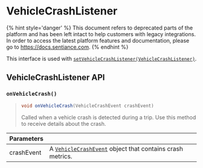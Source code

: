 # VehicleCrashListener

{% hint style='danger' %} This document refers to deprecated parts of the platform and has been left intact to help customers with legacy integrations. In order to access the latest platform features and documentation, please go to https://docs.sentiance.com. {% endhint %}

This interface is used with [`setVehicleCrashListener(VehicleCrashListener)`](../sentiance.md#setvehiclecrashlistener).

## VehicleCrashListener API

### `onVehicleCrash()`

> ```java
> void onVehicleCrash(VehicleCrashEvent crashEvent)
> ```
>
> Called when a vehicle crash is detected during a trip. Use this method to receive details about the crash.

| Parameters |                                                                                   |
| ---------- | --------------------------------------------------------------------------------- |
| crashEvent | A [`VehicleCrashEvent`](vehiclecrashevent.md) object that contains crash metrics. |
